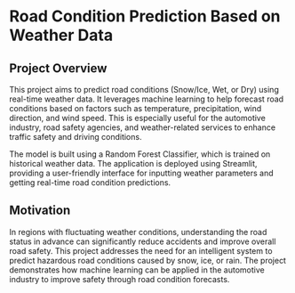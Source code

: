 # Road Condition Prediction Based on Weather Data
## Project Overview
This project aims to predict road conditions (Snow/Ice, Wet, or Dry) using real-time weather data. It leverages machine learning to help forecast road conditions based on factors such as temperature, precipitation, wind direction, and wind speed. This is especially useful for the automotive industry, road safety agencies, and weather-related services to enhance traffic safety and driving conditions.

The model is built using a Random Forest Classifier, which is trained on historical weather data. The application is deployed using Streamlit, providing a user-friendly interface for inputting weather parameters and getting real-time road condition predictions.

## Motivation
In regions with fluctuating weather conditions, understanding the road status in advance can significantly reduce accidents and improve overall road safety. This project addresses the need for an intelligent system to predict hazardous road conditions caused by snow, ice, or rain. The project demonstrates how machine learning can be applied in the automotive industry to improve safety through road condition forecasts.
